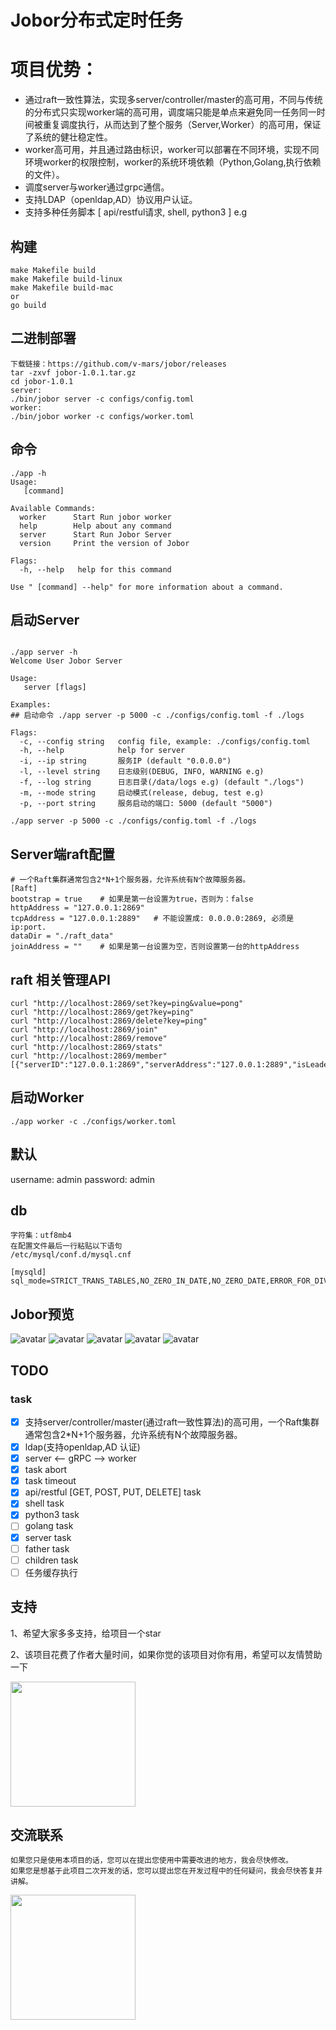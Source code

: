 # Jobor分布式定时任务
# 项目优势：
* 通过raft一致性算法，实现多server/controller/master的高可用，不同与传统的分布式只实现worker端的高可用，调度端只能是单点来避免同一任务同一时间被重复调度执行，从而达到了整个服务（Server,Worker）的高可用，保证了系统的健壮稳定性。
* worker高可用，并且通过路由标识，worker可以部署在不同环境，实现不同环境worker的权限控制，worker的系统环境依赖（Python,Golang,执行依赖的文件）。
* 调度server与worker通过grpc通信。
* 支持LDAP（openldap,AD）协议用户认证。
* 支持多种任务脚本 [ api/restful请求, shell, python3 ] e.g



## 构建
```
make Makefile build
make Makefile build-linux
make Makefile build-mac
or
go build
```

## 二进制部署
```
下载链接：https://github.com/v-mars/jobor/releases
tar -zxvf jobor-1.0.1.tar.gz
cd jobor-1.0.1
server:
./bin/jobor server -c configs/config.toml
worker:
./bin/jobor worker -c configs/worker.toml
```

## 命令
```
./app -h
Usage:
   [command]

Available Commands:
  worker      Start Run jobor worker
  help        Help about any command
  server      Start Run Jobor Server
  version     Print the version of Jobor

Flags:
  -h, --help   help for this command

Use " [command] --help" for more information about a command.

```

## 启动Server
```
 
./app server -h
Welcome User Jobor Server

Usage:
   server [flags]

Examples:
## 启动命令 ./app server -p 5000 -c ./configs/config.toml -f ./logs

Flags:
  -c, --config string   config file, example: ./configs/config.toml
  -h, --help            help for server
  -i, --ip string       服务IP (default "0.0.0.0")
  -l, --level string    日志级别(DEBUG, INFO, WARNING e.g)
  -f, --log string      日志目录(/data/logs e.g) (default "./logs")
  -m, --mode string     启动模式(release, debug, test e.g)
  -p, --port string     服务启动的端口: 5000 (default "5000")

./app server -p 5000 -c ./configs/config.toml -f ./logs
```

## Server端raft配置
```
# 一个Raft集群通常包含2*N+1个服务器，允许系统有N个故障服务器。
[Raft]
bootstrap = true    # 如果是第一台设置为true，否则为：false
httpAddress = "127.0.0.1:2869"
tcpAddress = "127.0.0.1:2889"   # 不能设置成: 0.0.0.0:2869, 必须是ip:port.
dataDir = "./raft_data"
joinAddress = ""    # 如果是第一台设置为空，否则设置第一台的httpAddress
```

## raft 相关管理API
```
curl "http://localhost:2869/set?key=ping&value=pong"
curl "http://localhost:2869/get?key=ping"
curl "http://localhost:2869/delete?key=ping"
curl "http://localhost:2869/join"
curl "http://localhost:2869/remove"
curl "http://localhost:2869/stats"
curl "http://localhost:2869/member"
[{"serverID":"127.0.0.1:2869","serverAddress":"127.0.0.1:2889","isLeader":true}]%  
```

## 启动Worker
```
./app worker -c ./configs/worker.toml
```

## 默认
username: admin
password: admin

## db
```
字符集：utf8mb4
在配置文件最后一行粘贴以下语句
/etc/mysql/conf.d/mysql.cnf

[mysqld]
sql_mode=STRICT_TRANS_TABLES,NO_ZERO_IN_DATE,NO_ZERO_DATE,ERROR_FOR_DIVISION_BY_ZERO,NO_AUTO_CREATE_USER,NO_ENGINE_SUBSTITUTION

```


## Jobor预览
![avatar](./img/jobor-dash.jpeg)
![avatar](./img/jobor-task.jpeg)
![avatar](./img/jobor-run.jpeg)
![avatar](./img/jobor-worker.jpeg)
![avatar](./img/notify-email.png)

## TODO 
### task
- [x] 支持server/controller/master(通过raft一致性算法)的高可用，一个Raft集群通常包含2*N+1个服务器，允许系统有N个故障服务器。
- [x] ldap(支持openldap,AD 认证)
- [x] server <-- gRPC --> worker
- [x] task abort
- [x] task timeout
- [x] api/restful [GET, POST, PUT, DELETE] task
- [x] shell task
- [x] python3 task
- [ ] golang task
- [x] server task
- [ ] father task
- [ ] children task
- [ ] 任务缓存执行

## 支持
1、希望大家多多支持，给项目一个star

2、该项目花费了作者大量时间，如果你觉的该项目对你有用，希望可以友情赞助一下

<img src="./img/wechat.jpeg" width=200 height=200>


## 交流联系
```
如果您只是使用本项目的话，您可以在提出您使用中需要改进的地方，我会尽快修改。
如果您是想基于此项目二次开发的话，您可以提出您在开发过程中的任何疑问，我会尽快答复并讲解。
```
<img src="./img/Wechatid.jpeg" width=200 height=200>



